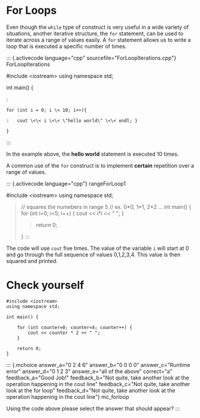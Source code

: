 # For Loops

Even though the `while` type of construct is very useful in a wide
variety of situations, another iterative structure, the `for` statement,
can be used to iterate across a range of values easily. A `for`
statement allows us to write a loop that is executed a specific number
of times.

::: {.activecode language="cpp" sourcefile="ForLoopIterations.cpp"}
ForLoopIterations

\#include \<iostream\> using namespace std;

int main() {

:   

    for (int i = 0; i \< 10; i++){

    :   cout \<\< i \<\< \"hello world\" \<\< endl; }

    }
:::

In the example above, the **hello world** statement is executed 10
times.

A common use of the `for` construct is to implement **certain**
repetition over a range of values.

::: {.activecode language="cpp"}
rangeForLoop1

\#include \<iostream\> using namespace std;

> // squares the numebers in range 5 // ex. 0\*0, 1\*1, 2\*2 \... int
> main() { for (int i=0; i\<5; i++) { cout \<\< i\*i \<\< \" \"; }
>
> > return 0;
>
> }
:::

The code will use `cout` five times. The value of the variable `i` will
start at 0 and go through the full sequence of values 0,1,2,3,4. This
value is then squared and printed.

# Check yourself

    #include <iostream>
    using namespace std;

    int main() {

        for (int counter=0; counter<4; counter++) {
            cout << counter * 2 << " ";
        }

        return 0;
    }

::: {.mchoice answer_a="0 2 4 6" answer_b="0 0 0 0" answer_c="Runtime error" answer_d="0 1 2 3" answer_e="all of the above" correct="a" feedback_a="Good Job!" feedback_b="Not quite, take another look at the operation happening in the cout line" feedback_c="Not quite, take another look at the for loop" feedback_d="Not quite, take another look at the operation happening in the cout line"}
mc_forloop

Using the code above please select the answer that should appear?
:::
